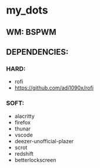 # my_dots

## WM: BSPWM

## DEPENDENCIES:

### HARD:
- rofi
- https://github.com/adi1090x/rofi

### SOFT:
- alacritty
- firefox
- thunar
- vscode
- deezer-unofficial-plazer
- scrot
- redshift
- betterlockscreen
